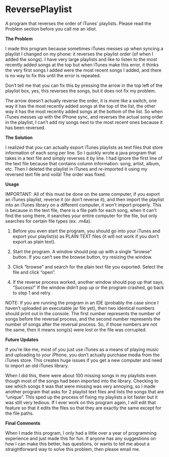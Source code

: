 # ReversePlaylist
A program that reverses the order of iTunes' playlists. Please read the Problem section before you call me an idiot.

**The Problem**

I made this program because sometimes iTunes messes up when syncing a playlist I changed on my phone: it reverses the playlist order (of when I added the songs). I have very large playlists and like to listen to the most recently added songs at the top but when iTunes make this error, it thinks the very first songs I added were the most recent songs I added, and there is no way to fix this until the error is repeated.

Don’t tell me that you can fix this by pressing the arrow in the top left of the playlist box, yes, this reverses the songs, but it does not fix my problem.

The arrow doesn’t actually reverse the order, it is more like a switch, one way it has the most recently added songs at the top of the list, the other way it has the most recently added songs at the bottom of the list. So when iTunes messes up with the iPhone sync, and reverses the actual song order in the playlist, I can’t add my songs next to the most recent ones because it has been reversed.

**The Solution**

I realized that you can actually export iTunes playlists as text files that store information of each song per line. So I quickly wrote a java program that takes in a text file and simply reverses it by line. I had ignore the first line of the text file because that contains column information: song, artist, album, etc. Then I deleted the playlist in iTunes and re-imported it using my reversed text file and voilà! The order was fixed.

**Usage**

IMPORTANT: All of this must be done on the same computer, if you export an iTunes playlist, reverse it (or don’t reverse it), and then import the playlist into an iTunes library on a different computer, it won’t import properly. This is because in the text file, there is a file path for each song, when it can’t find the song there, it searches your entire computer for the file, but only searches for certain file types (ex: .m4a).

1. Before you even start the program, you should go into your iTunes and export your playlist(s) as PLAIN TEXT files (it will not work if you don’t export as plain text).

2. Start the program. A window should pop up with a single “browse” button. If you can’t see the browse button, try resizing the window.

3. Click “browse” and search for the plain text file you exported. Select the file and click “open”.

4. If the reverse process worked, another window should pop up that says, “Success!” If the window didn’t pop up or the program crashed, go back to step 1 and retry. 

NOTE: If you are running the program in an IDE (probably the case since I haven’t uploaded an executable jar file yet), then two identical numbers should print out in the console. The first number represents the number of songs before the reversal process, and the second number represents the number of songs after the reversal process. So, if those numbers are not the same, then it means song(s) were lost or the file was corrupted.

**Future Updates**

If you’re like me, most of you just use iTunes as a means of playing music and uploading to your iPhone, you don’t actually purchase media from the iTunes store. This creates huge issues if you get a new computer and need to import an old iTunes library.

When I did this, there were about 100 missing songs in my playlists even though most of the songs had been imported into the library. Checking to see which songs it was that were missing was very annoying, so I made another program that asks for 2 playlist text files and lists the songs that are “unique”. This sped up the process of fixing my playlists a lot faster but it was still very tedious. If I ever work on this program again, I will edit that feature so that it edits the files so that they are exactly the same except for the file paths.

**Final Comments**

When I made this program, I only had a little over a year of programming experience and just made this for fun. If anyone has any suggestions on how I can make this better, has questions, or wants to tell me about a straightforward way to solve this problem, then please email me.
